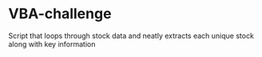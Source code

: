 # VBA-challenge
Script that loops through stock data and neatly extracts each unique stock along with key information
